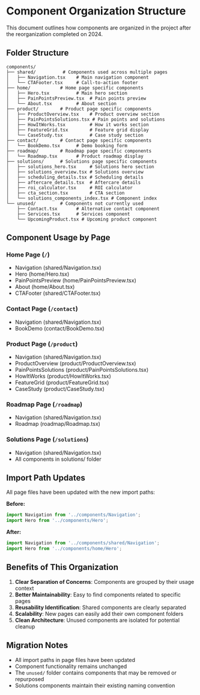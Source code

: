# Component Organization Structure

This document outlines how components are organized in the project after the reorganization completed on 2024.

## Folder Structure

```
components/
├── shared/          # Components used across multiple pages
│   ├── Navigation.tsx    # Main navigation component
│   └── CTAFooter.tsx     # Call-to-action footer
├── home/           # Home page specific components
│   ├── Hero.tsx          # Main hero section
│   ├── PainPointsPreview.tsx  # Pain points preview
│   └── About.tsx         # About section
├── product/        # Product page specific components
│   ├── ProductOverview.tsx    # Product overview section
│   ├── PainPointsSolutions.tsx # Pain points and solutions
│   ├── HowItWorks.tsx         # How it works section
│   ├── FeatureGrid.tsx        # Feature grid display
│   └── CaseStudy.tsx          # Case study section
├── contact/        # Contact page specific components
│   └── BookDemo.tsx      # Demo booking form
├── roadmap/        # Roadmap page specific components
│   └── Roadmap.tsx       # Product roadmap display
├── solutions/      # Solutions page specific components
│   ├── solutions_hero.tsx     # Solutions hero section
│   ├── solutions_overview.tsx # Solutions overview
│   ├── scheduling_details.tsx # Scheduling details
│   ├── aftercare_details.tsx  # Aftercare details
│   ├── roi_calculator.tsx     # ROI calculator
│   ├── cta_section.tsx        # CTA section
│   └── solutions_components_index.tsx # Component index
└── unused/         # Components not currently used
    ├── Contact.tsx       # Alternative contact component
    ├── Services.tsx      # Services component
    └── UpcomingProduct.tsx # Upcoming product component
```

## Component Usage by Page

### Home Page (`/`)
- Navigation (shared/Navigation.tsx)
- Hero (home/Hero.tsx)
- PainPointsPreview (home/PainPointsPreview.tsx)
- About (home/About.tsx)  
- CTAFooter (shared/CTAFooter.tsx)

### Contact Page (`/contact`)
- Navigation (shared/Navigation.tsx)
- BookDemo (contact/BookDemo.tsx)

### Product Page (`/product`)
- Navigation (shared/Navigation.tsx)
- ProductOverview (product/ProductOverview.tsx)
- PainPointsSolutions (product/PainPointsSolutions.tsx)
- HowItWorks (product/HowItWorks.tsx)
- FeatureGrid (product/FeatureGrid.tsx)
- CaseStudy (product/CaseStudy.tsx)

### Roadmap Page (`/roadmap`)
- Navigation (shared/Navigation.tsx)
- Roadmap (roadmap/Roadmap.tsx)

### Solutions Page (`/solutions`)
- Navigation (shared/Navigation.tsx)
- All components in solutions/ folder

## Import Path Updates

All page files have been updated with the new import paths:

**Before:**
```typescript
import Navigation from '../components/Navigation';
import Hero from '../components/Hero';
```

**After:**
```typescript
import Navigation from '../components/shared/Navigation';
import Hero from '../components/home/Hero';
```

## Benefits of This Organization

1. **Clear Separation of Concerns**: Components are grouped by their usage context
2. **Better Maintainability**: Easy to find components related to specific pages
3. **Reusability Identification**: Shared components are clearly separated
4. **Scalability**: New pages can easily add their own component folders
5. **Clean Architecture**: Unused components are isolated for potential cleanup

## Migration Notes

- All import paths in page files have been updated
- Component functionality remains unchanged
- The `unused/` folder contains components that may be removed or repurposed
- Solutions components maintain their existing naming convention 